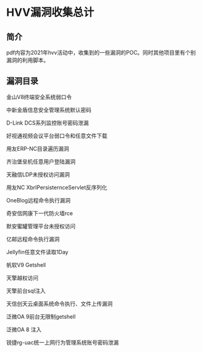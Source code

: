 # HVV漏洞收集总计

## 简介

pdf内容为2021年hvv活动中，收集到的一些漏洞的POC。同时其他项目里有个别漏洞的利用脚本。

## 漏洞目录

金山V8终端安全系统弱口令

中新金盾信息安全管理系统默认密码

D-Link DCS系列监控账号密码泄漏

好视通视频会议平台弱口令和任意文件下载

用友ERP-NC目录遍历漏洞

齐治堡垒机任意用户登陆漏洞

天融信LDP未授权访问漏洞

用友NC XbrIPersisternceServlet反序列化

OneBlog远程命令执行漏洞

奇安信网康下一代防火墙rce

默安蜜罐管理平台未授权访问

亿邮远程命令执行漏洞

Jellyfin任意文件读取1Day

帆软V9 Getshell

天擎越权访问

天擎前台sql注入

天信创天云桌面系统命令执行、文件上传漏洞

泛微OA 9前台无限制getshell

泛微OA 8 注入

锐捷rg-uac统一上网行为管理系统账号密码泄漏
